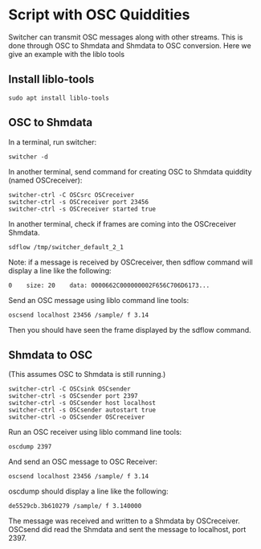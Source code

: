 Script with OSC Quiddities
=======

Switcher can transmit OSC messages along with other streams. This is done through OSC to Shmdata and Shmdata to OSC conversion. Here we give an example with the liblo tools

## Install liblo-tools

```
sudo apt install liblo-tools
```

## OSC to Shmdata

In a terminal, run switcher:
```
switcher -d
```

In another terminal, send command for creating OSC to Shmdata quiddity (named OSCreceiver):
```
switcher-ctrl -C OSCsrc OSCreceiver
switcher-ctrl -s OSCreceiver port 23456
switcher-ctrl -s OSCreceiver started true
```

In another terminal, check if frames are coming into the OSCreceiver Shmdata.
```
sdflow /tmp/switcher_default_2_1
```
Note: if a message is received by OSCreceiver, then sdflow command will display a line like the following:
```
0    size: 20    data: 0000662C000000002F656C706D6173...
```

Send an OSC message using liblo command line tools:
```
oscsend localhost 23456 /sample/ f 3.14
```
Then you should have seen the frame displayed by the sdflow command.

## Shmdata to OSC

(This assumes OSC to Shmdata is still running.)

```
switcher-ctrl -C OSCsink OSCsender
switcher-ctrl -s OSCsender port 2397
switcher-ctrl -s OSCsender host localhost
switcher-ctrl -s OSCsender autostart true
switcher-ctrl -o OSCsender OSCreceiver
```

Run an OSC receiver using liblo command line tools:
```
oscdump 2397
```

And send an OSC message to OSC Receiver:
```
oscsend localhost 23456 /sample/ f 3.14
```

oscdump should display a line like the following:
```
de5529cb.3b610279 /sample/ f 3.140000

```

The message was received and written to a Shmdata by OSCreceiver. OSCsend did read the Shmdata and sent the message to localhost, port 2397.
